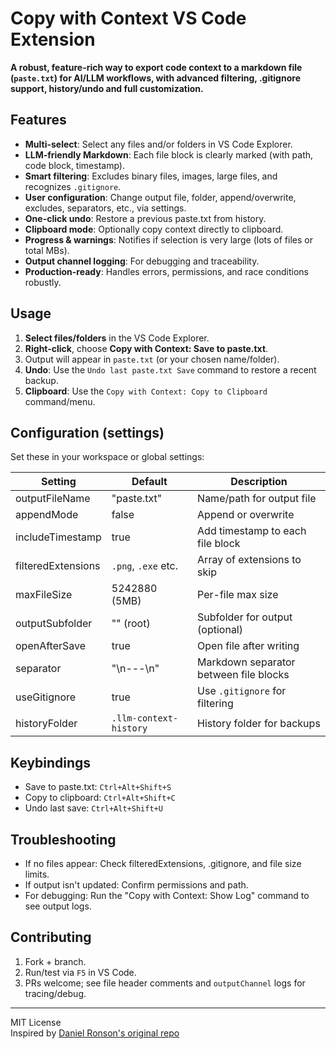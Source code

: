 # Copy with Context VS Code Extension

**A robust, feature-rich way to export code context to a markdown file (`paste.txt`) for AI/LLM workflows, with advanced filtering, .gitignore support, history/undo and full customization.**

## Features

- **Multi-select**: Select any files and/or folders in VS Code Explorer.
- **LLM-friendly Markdown**: Each file block is clearly marked (with path, code block, timestamp).
- **Smart filtering**: Excludes binary files, images, large files, and recognizes `.gitignore`.
- **User configuration**: Change output file, folder, append/overwrite, excludes, separators, etc., via settings.
- **One-click undo**: Restore a previous paste.txt from history.
- **Clipboard mode**: Optionally copy context directly to clipboard.
- **Progress & warnings**: Notifies if selection is very large (lots of files or total MBs).
- **Output channel logging**: For debugging and traceability.
- **Production-ready**: Handles errors, permissions, and race conditions robustly.

## Usage

1. **Select files/folders** in the VS Code Explorer.
2. **Right-click**, choose **Copy with Context: Save to paste.txt**.
3. Output will appear in `paste.txt` (or your chosen name/folder).
4. **Undo**: Use the `Undo last paste.txt Save` command to restore a recent backup.
5. **Clipboard**: Use the `Copy with Context: Copy to Clipboard` command/menu.

## Configuration (settings)

Set these in your workspace or global settings:

| Setting                         | Default                 | Description                                 |
|----------------------------------|-------------------------|---------------------------------------------|
| outputFileName                   | "paste.txt"             | Name/path for output file                   |
| appendMode                       | false                   | Append or overwrite                         |
| includeTimestamp                 | true                    | Add timestamp to each file block            |
| filteredExtensions               | `.png`, `.exe` etc.     | Array of extensions to skip                 |
| maxFileSize                      | 5242880 (5MB)           | Per-file max size                           |
| outputSubfolder                  | "" (root)               | Subfolder for output (optional)             |
| openAfterSave                    | true                    | Open file after writing                     |
| separator                        | "\n---\n"               | Markdown separator between file blocks      |
| useGitignore                     | true                    | Use `.gitignore` for filtering              |
| historyFolder                    | `.llm-context-history`  | History folder for backups                  |

## Keybindings

- Save to paste.txt: `Ctrl+Alt+Shift+S`
- Copy to clipboard: `Ctrl+Alt+Shift+C`
- Undo last save: `Ctrl+Alt+Shift+U`

## Troubleshooting

- If no files appear: Check filteredExtensions, .gitignore, and file size limits.
- If output isn't updated: Confirm permissions and path.
- For debugging: Run the "Copy with Context: Show Log" command to see output logs.

## Contributing

1. Fork + branch.
2. Run/test via `F5` in VS Code.
3. PRs welcome; see file header comments and `outputChannel` logs for tracing/debug.

---

MIT License  
Inspired by [Daniel Ronson's original repo](https://github.com/Daniel-Ronson/copy-with-context)
